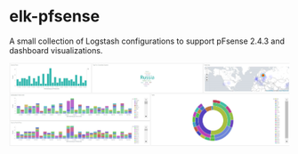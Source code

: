 # elk-pfsense
A small collection of Logstash configurations to support pFsense 2.4.3 and dashboard visualizations. 

![alt text](https://github.com/8270647/elk-pfsense/blob/master/kibana-dashboard-visu.JPG)
